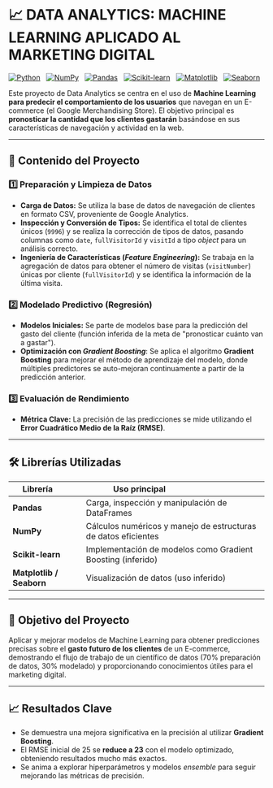 # 📈 DATA ANALYTICS: MACHINE LEARNING APLICADO AL MARKETING DIGITAL

[![Python](https://img.shields.io/badge/Python-3670A0?style=flat&logo=python&logoColor=ffdd54)](https://www.python.org/)  
[![NumPy](https://img.shields.io/badge/NumPy-013243?style=flat&logo=numpy&logoColor=white)](https://numpy.org/)  
[![Pandas](https://img.shields.io/badge/Pandas-150458?style=flat&logo=pandas&logoColor=white)](https://pandas.pydata.org/)  
[![Scikit-learn](https://img.shields.io/badge/Scikit--learn-F7931E?style=flat&logo=scikit-learn&logoColor=white)](https://scikit-learn.org/)  
[![Matplotlib](https://img.shields.io/badge/Matplotlib-11557c?style=flat&logo=matplotlib&logoColor=white)](https://matplotlib.org/)  
[![Seaborn](https://img.shields.io/badge/Seaborn-0099CC?style=flat&logo=seaborn&logoColor=white)](https://seaborn.pydata.org/)

Este proyecto de Data Analytics se centra en el uso de **Machine Learning para predecir el comportamiento de los usuarios** que navegan en un E-commerce (el Google Merchandising Store). El objetivo principal es **pronosticar la cantidad que los clientes gastarán** basándose en sus características de navegación y actividad en la web.

---

## 🧠 Contenido del Proyecto

### 1️⃣ Preparación y Limpieza de Datos
- **Carga de Datos:** Se utiliza la base de datos de navegación de clientes en formato CSV, proveniente de Google Analytics.
- **Inspección y Conversión de Tipos:** Se identifica el total de clientes únicos (`9996`) y se realiza la corrección de tipos de datos, pasando columnas como `date`, `fullVisitorId` y `visitId` a tipo *object* para un análisis correcto.
- **Ingeniería de Características (*Feature Engineering*):** Se trabaja en la agregación de datos para obtener el número de visitas (`visitNumber`) únicas por cliente (`fullVisitorId`) y se identifica la información de la última visita.

### 2️⃣ Modelado Predictivo (Regresión)
- **Modelos Iniciales:** Se parte de modelos base para la predicción del gasto del cliente (función inferida de la meta de "pronosticar cuánto van a gastar").
- **Optimización con *Gradient Boosting***: Se aplica el algoritmo **Gradient Boosting** para mejorar el método de aprendizaje del modelo, donde múltiples predictores se auto-mejoran continuamente a partir de la predicción anterior.

### 3️⃣ Evaluación de Rendimiento
- **Métrica Clave:** La precisión de las predicciones se mide utilizando el **Error Cuadrático Medio de la Raíz (RMSE)**.

---

## 🛠️ Librerías Utilizadas

| Librería       | Uso principal                               |
|----------------|---------------------------------------------|
| **Pandas**     | Carga, inspección y manipulación de DataFrames|
| **NumPy**      | Cálculos numéricos y manejo de estructuras de datos eficientes|
| **Scikit-learn** | Implementación de modelos como Gradient Boosting (inferido) |
| **Matplotlib / Seaborn** | Visualización de datos (uso inferido) |

---

## 🎯 Objetivo del Proyecto
Aplicar y mejorar modelos de Machine Learning para obtener predicciones precisas sobre el **gasto futuro de los clientes** de un E-commerce, demostrando el flujo de trabajo de un científico de datos (70% preparación de datos, 30% modelado) y proporcionando conocimientos útiles para el marketing digital.

---

## 📈 Resultados Clave
- Se demuestra una mejora significativa en la precisión al utilizar **Gradient Boosting**.
- El RMSE inicial de 25 se **reduce a 23** con el modelo optimizado, obteniendo resultados mucho más exactos.
- Se anima a explorar hiperparámetros y modelos *ensemble* para seguir mejorando las métricas de precisión.

